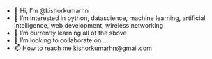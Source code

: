 - 👋 Hi, I’m @kishorkumarhn
- 👀 I’m interested in python, datascience, machine learning, artificial intelligence, web development, wireless networking
- 🌱 I’m currently learning all of the sbove
- 💞️ I’m looking to collaborate on ...
- 📫 How to reach me kishorkumarhn@gmail.com

<!---
kishorkumarhn/kishorkumarhn is a ✨ special ✨ repository because its `README.md` (this file) appears on your GitHub profile.
You can click the Preview link to take a look at your changes.
--->
